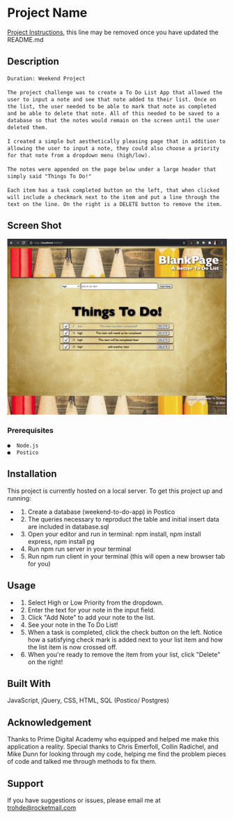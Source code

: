 # Project Name

[Project Instructions](./INSTRUCTIONS.md), this line may be removed once you have updated the README.md

## Description

    Duration: Weekend Project

    The project challenge was to create a To Do List App that allowed the user to input a note and see that note added to their list. Once on the list, the user needed to be able to mark that note as completed and be able to delete that note. All of this needed to be saved to a database so that the notes would remain on the screen until the user deleted them. 

    I created a simple but aesthetically pleasing page that in addition to allowing the user to input a note, they could also choose a priority for that note from a dropdown menu (high/low).

    The notes were appended on the page below under a large header that simply said "Things To Do!"

    Each item has a task completed button on the left, that when clicked will include a checkmark next to the item and put a line through the text on the line. On the right is a DELETE button to remove the item.

## Screen Shot

 ![to do list](images/todo.png)



### Prerequisites

    ●  Node.js
    ●  Postico


## Installation

This project is currently hosted on a local server. To get this project up and running:

- 1.  Create a database (weekend-to-do-app) in Postico
- 2.  The queries necessary to reproduct the table and initial insert data are included
        in database.sql
- 3.  Open your editor and run in terminal: npm install, npm install express, 
        npm install pg
- 4.  Run npm run server in your terminal
- 5.  Run npm run client in your terminal (this will open a new browser tab for you)


## Usage

- 1.  Select High or Low Priority from the dropdown.
- 2.  Enter the text for your note in the input field.
- 3.  Click "Add Note" to add your note to the list.
- 4.  See your note in the To Do List!
- 5.  When a task is completed, click the check button on the left.
        Notice how a satisfying check mark is added next to your list item
        and how the list item is now crossed off.
- 6.  When you're ready to remove the item from your list, click "Delete" on the right!

## Built With

JavaScript, jQuery, CSS, HTML, SQL (Postico/ Postgres)


## Acknowledgement

Thanks to Prime Digital Academy who equipped and helped me make this application a reality. Special thanks to Chris Emerfoll, Collin Radichel, and Mike Dunn for looking through my code, helping me find the problem pieces of code and talked me through methods to fix them.


## Support

If you have suggestions or issues, please email me at trohde@rocketmail.com


